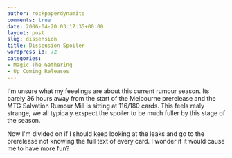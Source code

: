 ```yaml
---
author: rockpaperdynamite
comments: true
date: 2006-04-20 03:17:35+00:00
layout: post
slug: dissension
title: Dissension Spoiler
wordpress_id: 72
categories:
- Magic The Gathering
- Up Coming Releases
---
```


I'm unsure what my feeelings are about this current rumour season. Its barely 36 hours away from the start of the Melbourne prerelease and the MTG Salvation Rumour Mill is sitting at 116/180 cards. This feels realy strange, we all typicaly exspect the spoiler to be much fuller by this stage of the season.

Now I'm divided on if I should keep looking at the leaks and go to the prerelease not knowing the full text of every card. I wonder if it would cause me to have more fun?
